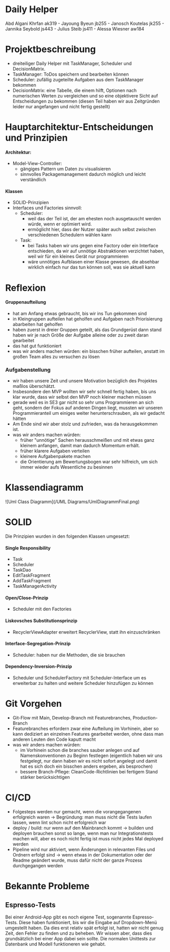 # Daily Helper
Abd Algani Khrfan ak319  - Jayoung Byeun jb255 - Janosch Koutelas jk255 - Jannika Seybold js443 - Julius Steib js411 - Alessa Wiesner aw184

# Projektbeschreibung
- dreiteiliger Daily Helper mit TaskManager, Scheduler und DecisionMatrix.
- TaskManager: ToDos speichern und bearbeiten können
- Scheduler: zufällig zugeteilte Aufgaben aus dem TaskManager bekommen
- DecisionMatrix: eine Tabelle, die einem hilft, Optionen nach numerischen Werten zu vergleichen und so eine objektivere Sicht auf Entscheidungen zu bekommen (diesen Teil haben wir aus Zeitgründen leider nur angefangen und nicht fertig gestellt)


# Hauptarchitektur-Entscheidungen und Prinzipien
#### Architektur:
- Model-View-Controller:
	- gängiges Pattern um Daten zu visualisieren
	- sinnvolles Packagemanagement dadurch möglich und leicht verständlich
#### Klassen
- SOLID-Prinzipien
- Interfaces und Factories sinnvoll: 
	- Scheduler:
		- weil das der Teil ist, der am ehesten noch ausgetauscht werden würde, wenn er optimiert wird.
		- ermöglicht hier, dass der Nutzer später auch selbst zwischen verschiedenen Schedulern wählen kann
	- Task:
		- bei Tasks haben wir uns gegen eine Factory oder ein Interface entschieden, da wir auf unnötige Abstraktionen verzichtet haben, weil wir für ein kleines Gerät nur programmieren 
		- wäre unnötiges Aufblasen einer Klasse gewesen, die absehbar wirklich einfach nur das tun können soll, was sie aktuell kann

# Reflexion
#### Gruppenaufteilung
- hat am Anfang etwas gebraucht, bis wir ins Tun gekommen sind
- in Kleingruppen aufteilen hat geholfen und Aufgaben nach Priorisierung abarbeiten hat geholfen
- haben zuerst in dreier Gruppen geteilt, als das Grundgerüst dann stand haben wir je nach Größe der Aufgabe alleine oder zu zweit daran gearbeitet
- das hat gut funktioniert
- was wir anders machen würden: ein bisschen früher aufteilen, anstatt im großen Team alles zu versuchen zu lösen

### Aufgabenstellung
- wir haben unsere Zeit und unsere Motivation bezüglich des Projektes maßlos überschätzt.
- Insbesondere den MVP wollten wir sehr schnell fertig haben, bis uns klar wurde, dass wir selbst den MVP noch kleiner machen müssen
- gerade weil es in SE3 gar nicht so sehr ums Programmieren an sich geht, sondern der Fokus auf anderen Dingen liegt, mussten wir unseren Programmieranteil um einiges weiter herunterschrauben, als wir gedacht hätten
- Am Ende sind wir aber stolz und zufrieden, was da herausgekommen ist.
- was wir anders machen würden: 
	- früher "unnötige" Sachen herausschmeißen und mit etwas ganz kleinem anfangen, damit man dadurch Momentum erhält.
	- früher klarere Aufgaben verteilen
	- kleinere Aufgabenpakete machen
	- die Orientierung am Bewertungsbogen war sehr hilfreich, um sich immer wieder aufs Wesentliche zu besinnen

# Klassendiagramm


![Uml Class Diagramm](/UML Diagrams/UmlDiagrammFinal.png)


# SOLID
Die Prinzipien wurden in den folgenden Klassen umgesetzt:
#### Single Responsibility
- Task
- Scheduler
- TaskDao
- EditTaskFragment
- AddTaskFragment
- TaskManagerActivity

#### Open/Close-Prinzip
- Scheduler mit den Factories

#### Liskovsches Substitutionsprinzip
- RecyclerViewAdapter erweitert RecyclerView, statt ihn einzuschränken

#### Interface-Segregation-Prinzip
- Scheduler: haben nur die Methoden, die sie brauchen

#### Dependency-Inversion-Prinzip
- Scheduler und SchedulerFactory mit Scheduler-Interface um es erweiterbar zu halten und weitere Scheduler hinzufügen zu können

# Git Vorgehen
- Git-Flow mit Main, Develop-Branch mit Featurebranches, Production-Branch
- Featurebranches erfordern zwar eine Aufteilung im Vorhinein, aber so kann dediziert an einzelnen Features gearbeitet werden, ohne dass man anderen Leuten den Code kaputt macht
- was wir anders machen würden:
	- im Vorhinein schon die branches sauber anlegen und auf Namenskonventionen zu Beginn festlegen (eigentlich haben wir uns festgelegt, nur dann haben wir es nicht sofort angelegt und damit hat es sich doch ein bisschen anders ergeben, als besprochen)
	- bessere Branch-Pflege: CleanCode-Richtlinien bei fertigem Stand stärker berücksichtigen

# CI/CD
- Folgesteps werden nur gemacht, wenn die vorangegangenen erfolgreich waren
-> Begründung: man muss nicht die Tests laufen lassen, wenn lint schon nicht erfolgreich war
- deploy / build: nur wenn auf den Mainbranch kommt
-> builden und deployen brauchen sonst so lange, wenn man nur Integrationstests machen will, aber es noch nicht fertig ist muss nicht jedes Mal deployed werden
- Pipeline wird nur aktiviert, wenn Änderungen in relevanten Files und Ordnern erfolgt sind
-> wenn etwas in der Dokumentation oder der Readme geändert wurde, muss dafür nicht der ganze Prozess durchgegangen werden



# Bekannte Probleme
## Espresso-Tests
Bei einer Android-App gibt es noch eigene Test, sogenannte Espresso-Tests. Diese haben funktioniert, bis wir die Eingabe auf Dropdown-Menü umgestellt haben. Da dies erst relativ spät erfolgt ist, hatten wir nicht genug Zeit, den Fehler zu finden und zu beheben. Wir wissen aber, dass dies grundsätzlich bei einer App dabei sein sollte. Die normalen Unittests zur Datenbank und Modell funktioneren wie gehabt. 
